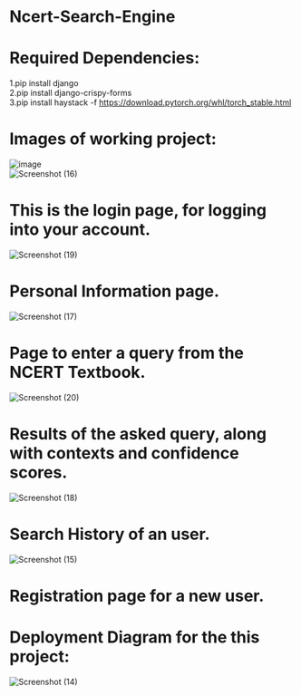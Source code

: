 # Ncert-Search-Engine
# Required Dependencies:
1.pip install django <br>
2.pip install django-crispy-forms<br>
3.pip install haystack -f https://download.pytorch.org/whl/torch_stable.html<br>
# Images of working project: <br>
![image](https://github.com/averma251/Ncert-Search-Engine/assets/87894541/a8e7e8a9-9e07-49d5-8d57-1f559ed3e713) <br>
![Screenshot (16)](https://github.com/averma251/Ncert-Search-Engine/assets/87894541/7804440d-0b0c-47e3-8018-8b7b4f315e74) <br>
# This is the login page, for logging into your account.<br>
![Screenshot (19)](https://github.com/averma251/Ncert-Search-Engine/assets/87894541/8859d649-dc15-44a8-b004-d58142f915ef)
# Personal Information page. <br>
![Screenshot (17)](https://github.com/averma251/Ncert-Search-Engine/assets/87894541/e6e68bfe-67be-4f68-bfe1-a1dad272e034)
# Page to enter a query from the NCERT Textbook. <br>
![Screenshot (20)](https://github.com/averma251/Ncert-Search-Engine/assets/87894541/65fb9ca3-7743-4c6e-bfa8-4a6747981b90)
# Results of the asked query, along with contexts and confidence scores. <br>
![Screenshot (18)](https://github.com/averma251/Ncert-Search-Engine/assets/87894541/69840dd2-7653-49db-a6a1-1fe150f40569)
# Search History of an user. <br>
![Screenshot (15)](https://github.com/averma251/Ncert-Search-Engine/assets/87894541/24a26b09-588e-4e02-975d-8f324bea8914)
# Registration page for a new user. <br>
# Deployment Diagram for the this project: <br>
![Screenshot (14)](https://github.com/averma251/Ncert-Search-Engine/assets/87894541/b141b843-128d-418e-9d05-96c0b8689f11)
